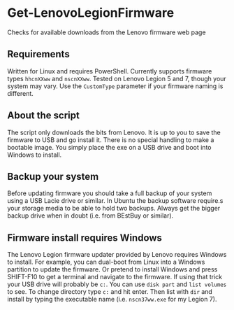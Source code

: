 # Get-LenovoLegionFirmware
Checks for available downloads from the Lenovo firmware web page

## Requirements

Written for Linux and requires PowerShell.  Currently supports firmware types `hhcnXXww` and `nscnXXww`. Tested on Lenovo Legion 5 and 7, though your system may vary.  Use the `CustomType` parameter if your firmware naming is different.

## About the script

The script only downloads the bits from Lenovo. It is up to you to save the firmware to USB and go install it.
There is no special handling to make a bootable image. You simply place the exe on a USB drive and boot into Windows to install.

## Backup your system

Before updating firmware you should take a full backup of your system using a USB Lacie drive or similar.
In Ubuntu the backup software require.s your storage media to be able to hold two backups. Always get the
bigger backup drive when in doubt (i.e. from BEstBuy or similar).

## Firmware install requires Windows

The Lenovo Legion firmware updater provided by Lenovo requires Windows to install.
For example, you can dual-boot from Linux into a Windows partition to update the firmware.
Or pretend to install Windows and press SHIFT-F10 to get a terminal and navigate to the firmware.
If using that trick your USB drive will probably be `c:`. You can use `disk part` and `list volumes` to see.
To change directory type `c:` and hit enter. Then list with `dir` and install by typing the executable name (i.e. `nscn37ww.exe` for my Legion 7).
